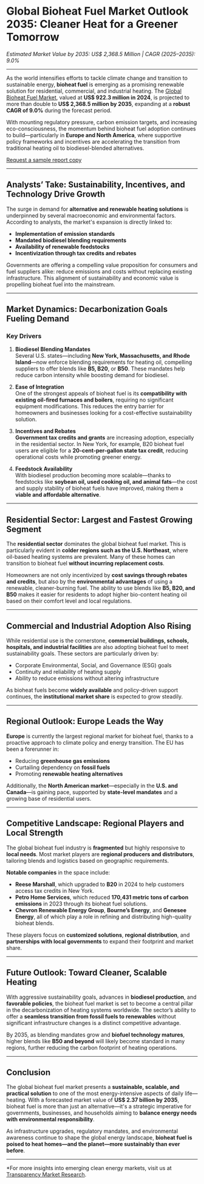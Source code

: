 
# Global Bioheat Fuel Market Outlook 2035: Cleaner Heat for a Greener Tomorrow
*Estimated Market Value by 2035: US$ 2,368.5 Million | CAGR (2025–2035): 9.0%*

---

As the world intensifies efforts to tackle climate change and transition to sustainable energy, **bioheat fuel** is emerging as a promising renewable solution for residential, commercial, and industrial heating. The [Global Bioheat Fuel Market](https://www.transparencymarketresearch.com/bioheat-fuel-market.html), valued at **US$ 922.3 million in 2024**, is projected to more than double to **US$ 2,368.5 million by 2035**, expanding at a **robust CAGR of 9.0%** during the forecast period.

With mounting regulatory pressure, carbon emission targets, and increasing eco-consciousness, the momentum behind bioheat fuel adoption continues to build—particularly in **Europe and North America**, where supportive policy frameworks and incentives are accelerating the transition from traditional heating oil to biodiesel-blended alternatives.

[Request a sample report copy](https://www.transparencymarketresearch.com/sample/sample.php?flag=S&rep_id=86626)

---

## Analysts’ Take: Sustainability, Incentives, and Technology Drive Growth

The surge in demand for **alternative and renewable heating solutions** is underpinned by several macroeconomic and environmental factors. According to analysts, the market's expansion is directly linked to:

- **Implementation of emission standards**
- **Mandated biodiesel blending requirements**
- **Availability of renewable feedstocks**
- **Incentivization through tax credits and rebates**

Governments are offering a compelling value proposition for consumers and fuel suppliers alike: reduce emissions and costs without replacing existing infrastructure. This alignment of sustainability and economic value is propelling bioheat fuel into the mainstream.

---

## Market Dynamics: Decarbonization Goals Fueling Demand

### Key Drivers

1. **Biodiesel Blending Mandates**  
   Several U.S. states—including **New York, Massachusetts, and Rhode Island**—now enforce blending requirements for heating oil, compelling suppliers to offer blends like **B5, B20**, or **B50**. These mandates help reduce carbon intensity while boosting demand for biodiesel.

2. **Ease of Integration**  
   One of the strongest appeals of bioheat fuel is its **compatibility with existing oil-fired furnaces and boilers**, requiring no significant equipment modifications. This reduces the entry barrier for homeowners and businesses looking for a cost-effective sustainability solution.

3. **Incentives and Rebates**  
   **Government tax credits and grants** are increasing adoption, especially in the residential sector. In New York, for example, B20 bioheat fuel users are eligible for a **20-cent-per-gallon state tax credit**, reducing operational costs while promoting greener energy.

4. **Feedstock Availability**  
   With biodiesel production becoming more scalable—thanks to feedstocks like **soybean oil, used cooking oil, and animal fats**—the cost and supply stability of bioheat fuels have improved, making them a **viable and affordable alternative**.

---

## Residential Sector: Largest and Fastest Growing Segment

The **residential sector** dominates the global bioheat fuel market. This is particularly evident in **colder regions such as the U.S. Northeast**, where oil-based heating systems are prevalent. Many of these homes can transition to bioheat fuel **without incurring replacement costs**.

Homeowners are not only incentivized by **cost savings through rebates and credits**, but also by the **environmental advantages** of using a renewable, cleaner-burning fuel. The ability to use blends like **B5, B20, and B50** makes it easier for residents to adopt higher bio-content heating oil based on their comfort level and local regulations.

---

## Commercial and Industrial Adoption Also Rising

While residential use is the cornerstone, **commercial buildings, schools, hospitals, and industrial facilities** are also adopting bioheat fuel to meet sustainability goals. These sectors are particularly driven by:

- Corporate Environmental, Social, and Governance (ESG) goals
- Continuity and reliability of heating supply
- Ability to reduce emissions without altering infrastructure

As bioheat fuels become **widely available** and policy-driven support continues, the **institutional market share** is expected to grow steadily.

---

## Regional Outlook: Europe Leads the Way

**Europe** is currently the largest regional market for bioheat fuel, thanks to a proactive approach to climate policy and energy transition. The EU has been a forerunner in:

- Reducing **greenhouse gas emissions**
- Curtailing dependency on **fossil fuels**
- Promoting **renewable heating alternatives**

Additionally, the **North American market**—especially in the **U.S. and Canada**—is gaining pace, supported by **state-level mandates** and a growing base of residential users.

---

## Competitive Landscape: Regional Players and Local Strength

The global bioheat fuel industry is **fragmented** but highly responsive to **local needs**. Most market players are **regional producers and distributors**, tailoring blends and logistics based on geographic requirements.

**Notable companies** in the space include:

- **Reese Marshall**, which upgraded to **B20** in 2024 to help customers access tax credits in New York.
- **Petro Home Services**, which reduced **170,431 metric tons of carbon emissions** in 2023 through its bioheat fuel solutions.
- **Chevron Renewable Energy Group**, **Bourne’s Energy**, and **Genesee Energy**, all of which play a role in refining and distributing high-quality bioheat blends.

These players focus on **customized solutions**, **regional distribution**, and **partnerships with local governments** to expand their footprint and market share.

---

## Future Outlook: Toward Cleaner, Scalable Heating

With aggressive sustainability goals, advances in **biodiesel production**, and **favorable policies**, the bioheat fuel market is set to become a central pillar in the decarbonization of heating systems worldwide. The sector’s ability to offer a **seamless transition from fossil fuels to renewables** without significant infrastructure changes is a distinct competitive advantage.

By 2035, as blending mandates grow and **biofuel technology matures**, higher blends like **B50 and beyond** will likely become standard in many regions, further reducing the carbon footprint of heating operations.

---

## Conclusion

The global bioheat fuel market presents a **sustainable, scalable, and practical solution** to one of the most energy-intensive aspects of daily life—heating. With a forecasted market value of **US$ 2.37 billion by 2035**, bioheat fuel is more than just an alternative—it's a strategic imperative for governments, businesses, and households aiming to **balance energy needs with environmental responsibility**.

As infrastructure upgrades, regulatory mandates, and environmental awareness continue to shape the global energy landscape, **bioheat fuel is poised to heat homes—and the planet—more sustainably than ever before**.

---

*For more insights into emerging clean energy markets, visit us at [Transparency Market Research](https://www.transparencymarketresearch.com).
